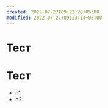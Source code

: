 ```yaml
---
created: 2022-07-27T09:22:28+05:00
modified: 2022-07-27T09:23:14+05:00
---
```


# Тест

# Тест
- п1
- п2
